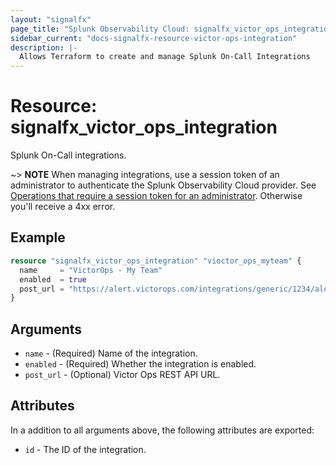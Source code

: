 ```yaml
---
layout: "signalfx"
page_title: "Splunk Observability Cloud: signalfx_victor_ops_integration"
sidebar_current: "docs-signalfx-resource-victor-ops-integration"
description: |-
  Allows Terraform to create and manage Splunk On-Call Integrations
---
```


# Resource: signalfx_victor_ops_integration

Splunk On-Call integrations.

~> **NOTE** When managing integrations, use a session token of an administrator to authenticate the Splunk Observability Cloud provider. See [Operations that require a session token for an administrator](https://dev.splunk.com/observability/docs/administration/authtokens#Operations-that-require-a-session-token-for-an-administrator). Otherwise you'll receive a 4xx error.

## Example

```tf
resource "signalfx_victor_ops_integration" "vioctor_ops_myteam" {
  name     = "VictorOps - My Team"
  enabled  = true
  post_url = "https://alert.victorops.com/integrations/generic/1234/alert/$key/$routing_key"
}
```

## Arguments

* `name` - (Required) Name of the integration.
* `enabled` - (Required) Whether the integration is enabled.
* `post_url` - (Optional) Victor Ops REST API URL.

## Attributes

In a addition to all arguments above, the following attributes are exported:

* `id` - The ID of the integration.
